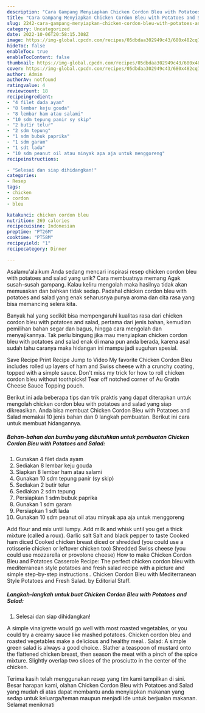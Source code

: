 ```yaml
---
description: "Cara Gampang Menyiapkan Chicken Cordon Bleu with Potatoes and Salad{ yang Menggugah Selera"
title: "Cara Gampang Menyiapkan Chicken Cordon Bleu with Potatoes and Salad{ yang Menggugah Selera"
slug: 2242-cara-gampang-menyiapkan-chicken-cordon-bleu-with-potatoes-and-salad-yang-menggugah-selera
category: Uncategorized
date: 2022-10-06T20:58:15.308Z
image: https://img-global.cpcdn.com/recipes/05dbdaa302949c43/680x482cq70/chicken-cordon-bleu-with-potatoes-and-salad-foto-resep-utama.jpg
hideToc: false
enableToc: true
enableTocContent: false
thumbnail: https://img-global.cpcdn.com/recipes/05dbdaa302949c43/680x482cq70/chicken-cordon-bleu-with-potatoes-and-salad-foto-resep-utama.jpg
cover: https://img-global.cpcdn.com/recipes/05dbdaa302949c43/680x482cq70/chicken-cordon-bleu-with-potatoes-and-salad-foto-resep-utama.jpg
author: Admin
authorAv: notfound
ratingvalue: 4
reviewcount: 18
recipeingredient:
- "4 filet dada ayam"
- "8 lembar keju gouda"
- "8 lembar ham atau salami"
- "10 sdm tepung panir sy skip"
- "2 butir telur"
- "2 sdm tepung"
- "1 sdm bubuk paprika"
- "1 sdm garam"
- "1 sdt lada"
- "10 sdm peanut oil atau minyak apa aja untuk menggoreng"
recipeinstructions:

- "Selesai dan siap dihidangkan!"
categories:
- Resep
tags:
- chicken
- cordon
- bleu

katakunci: chicken cordon bleu 
nutrition: 269 calories
recipecuisine: Indonesian
preptime: "PT26M"
cooktime: "PT58M"
recipeyield: "1"
recipecategory: Dinner

---
```



Asalamu'alaikum Anda sedang mencari inspirasi resep chicken cordon bleu with potatoes and salad yang unik? Cara membuatnya memang Agak susah-susah gampang. Kalau keliru mengolah maka hasilnya tidak akan memuaskan dan bahkan tidak sedap. Padahal chicken cordon bleu with potatoes and salad yang enak seharusnya punya aroma dan cita rasa yang bisa memancing selera kita.


Banyak hal yang sedikit bisa mempengaruhi kualitas rasa dari chicken cordon bleu with potatoes and salad, pertama dari jenis bahan, kemudian pemilihan bahan segar dan bagus, hingga cara mengolah dan menyajikannya. Tak perlu bingung jika mau menyiapkan chicken cordon bleu with potatoes and salad enak di mana pun anda berada, karena asal sudah tahu caranya maka hidangan ini mampu jadi suguhan spesial.

Save Recipe Print Recipe Jump to Video My favorite Chicken Cordon Bleu includes rolled up layers of ham and Swiss cheese with a crunchy coating, topped with a simple sauce. Don&#39;t miss my trick for how to roll chicken cordon bleu without toothpicks! Tear off notched corner of Au Gratin Cheese Sauce Topping pouch.


Berikut ini ada beberapa tips dan trik praktis yang dapat diterapkan untuk mengolah chicken cordon bleu with potatoes and salad yang siap dikreasikan. Anda bisa membuat Chicken Cordon Bleu with Potatoes and Salad memakai 10 jenis bahan dan 0 langkah pembuatan. Berikut ini cara untuk membuat hidangannya.

<!--inarticleads1-->

##### Bahan-bahan dan bumbu yang dibutuhkan untuk pembuatan Chicken Cordon Bleu with Potatoes and Salad:

1. Gunakan 4 filet dada ayam
1. Sediakan 8 lembar keju gouda
1. Siapkan 8 lembar ham atau salami
1. Gunakan 10 sdm tepung panir (sy skip)
1. Sediakan 2 butir telur
1. Sediakan 2 sdm tepung
1. Persiapkan 1 sdm bubuk paprika
1. Gunakan 1 sdm garam
1. Persiapkan 1 sdt lada
1. Gunakan 10 sdm peanut oil atau minyak apa aja untuk menggoreng


Add flour and mix until lumpy. Add milk and whisk until you get a thick mixture (called a roux). Garlic salt Salt and black pepper to taste Cooked ham diced Cooked chicken breast diced or shredded (you could use a rotisserie chicken or leftover chicken too) Shredded Swiss cheese (you could use mozzarella or provolone cheese) How to make Chicken Cordon Bleu and Potatoes Casserole Recipe: The perfect chicken cordon bleu with mediterranean style potatoes and fresh salad recipe with a picture and simple step-by-step instructions.. Chicken Cordon Bleu with Mediterranean Style Potatoes and Fresh Salad. by Editorial Staff. 

<!--inarticleads2-->

##### Langkah-langkah untuk buat Chicken Cordon Bleu with Potatoes and Salad:


1. Selesai dan siap dihidangkan!

A simple vinaigrette would go well with most roasted vegetables, or you could try a creamy sauce like mashed potatoes. Chicken cordon bleu and roasted vegetables make a delicious and healthy meal.. Salad: A simple green salad is always a good choice.. Slather a teaspoon of mustard onto the flattened chicken breast, then season the meat with a pinch of the spice mixture. Slightly overlap two slices of the prosciutto in the center of the chicken. 

Terima kasih telah menggunakan resep yang tim kami tampilkan di sini. Besar harapan kami, olahan Chicken Cordon Bleu with Potatoes and Salad yang mudah di atas dapat membantu anda menyiapkan makanan yang sedap untuk keluarga/teman maupun menjadi ide untuk berjualan makanan. Selamat menikmati
